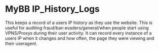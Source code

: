 # MyBB IP_History_Logs
This keeps a record of a users IP history as they use the website. This is useful for auditing fraud/ban evaders/general/when people start using VPNS/Proxys during their user activity. It can record every instance of a users IP when it changes and how often, the page they were viewing and their useragent.
